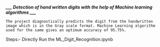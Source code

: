 ***___ Detection of hand written digits with the help of Machine learning algorithms ___***
	
	The project diagnostically predicts the digit from the handwritten image which is in the Gray scale format. Machine Learning algorithm used for the same gives an optimum accuracy of 95.75%. 

Steps:-
Directly Run the ML_Digit_Recognition.ipynb

